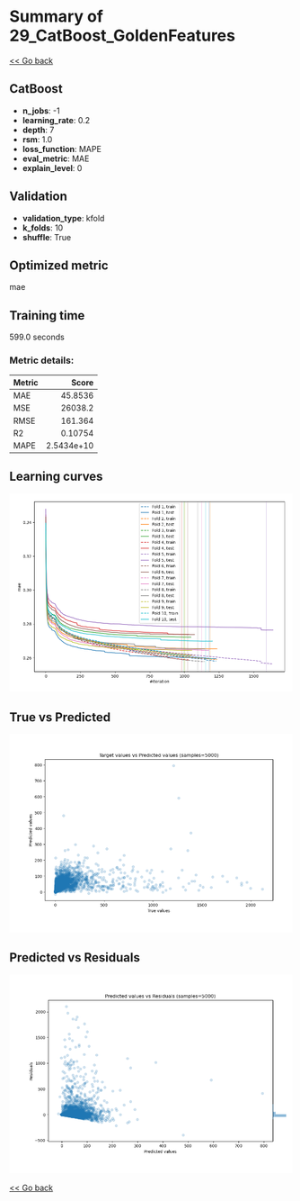 # Summary of 29_CatBoost_GoldenFeatures

[<< Go back](../README.md)


## CatBoost
- **n_jobs**: -1
- **learning_rate**: 0.2
- **depth**: 7
- **rsm**: 1.0
- **loss_function**: MAPE
- **eval_metric**: MAE
- **explain_level**: 0

## Validation
 - **validation_type**: kfold
 - **k_folds**: 10
 - **shuffle**: True

## Optimized metric
mae

## Training time

599.0 seconds

### Metric details:
| Metric   |          Score |
|:---------|---------------:|
| MAE      |    45.8536     |
| MSE      | 26038.2        |
| RMSE     |   161.364      |
| R2       |     0.10754    |
| MAPE     |     2.5434e+10 |



## Learning curves
![Learning curves](learning_curves.png)
## True vs Predicted

![True vs Predicted](true_vs_predicted.png)


## Predicted vs Residuals

![Predicted vs Residuals](predicted_vs_residuals.png)



[<< Go back](../README.md)
